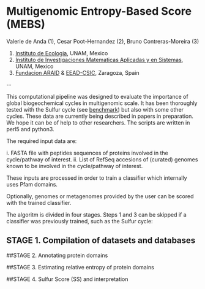 # Multigenomic Entropy-Based Score (MEBS)

Valerie de Anda (1), Cesar Poot-Hernandez (2), Bruno Contreras-Moreira (3)

1. [Instituto de Ecologia](http://web.ecologia.unam.mx), UNAM, Mexico
2. [Instituto de Investigaciones Matematicas Aplicadas y en Sistemas](http://www.iimas.unam.mx), UNAM, Mexico
3. [Fundacion ARAID](http://www.araid.es) & [EEAD-CSIC](http://www.eead.csic.es), Zaragoza, Spain

--

This computational pipeline was designed to evaluate the importance of global biogeochemical cycles in multigenomic scale. 
It has been thoroughly tested with the Sulfur cycle (see [benchmark](./scripts/MEBS.figures.ipynb)) 
but also with some other cycles. These data are currently being described in papers in preparation. 
We hope it can be of help to other researchers. The scripts are written in perl5 and python3.

The required input data are:

i.   FASTA file with peptides sequences of proteins involved in the cycle/pathway of interest.
ii.  List of RefSeq accesions of (curated) genomes known to be involved in the cycle/pathway of interest.

These inputs are processed in order to train a classifier which internally uses Pfam domains.

Optionally, genomes or metagenomes provided by the user can be scored with the trained classifier.


The algoritm is divided in four stages. 
Steps 1 and 3 can be skipped if a classifier was previously trained, such as the Sulfur cycle:

## STAGE 1. Compilation of datasets and databases 
<!-- Source: [Stage 1](Stage1.Rmd) -->

##STAGE 2. Annotating protein domains
<!-- Source: [Stage 2](Stage2.Rmd) -->

##STAGE 3. Estimating relative entropy of protein domains
<!-- Source: [Stage 3](Stage3.Rmd) -->

##STAGE 4. Sulfur Score (SS) and interpretation
<!-- Source: [Stage 4 ](Stage4.Rmd) -->
